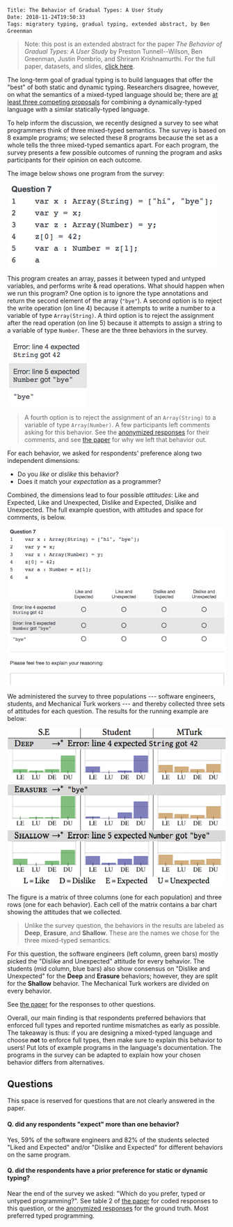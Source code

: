     Title: The Behavior of Gradual Types: A User Study
    Date: 2018-11-24T19:50:33
    Tags: migratory typing, gradual typing, extended abstract, by Ben Greenman

<!-- To help inform the discussion, we recently designed a survey to see what -->
<!--  programmers think of three mixed-typed semantics. -->
<!-- There are several different gradual typing semantics, reflecting different -->
<!-- trade-offs between performance and type soundness guarantees. Notably absent, -->
<!-- however, are any data on which of these semantics developers actually prefer.  -->
<!--  -->
<!-- We begin to rectify this shortcoming by surveying professional developers, -->
<!-- computer science students, and Mechanical Turk workers on their preferences -->
<!-- between three gradual typing semantics. These semantics reflect important -->
<!-- points in the design space, corresponding to the behaviors of Typed Racket, -->
<!-- TypeScript, and Reticulated Python. Our most important finding is that our -->
<!-- respondents prefer a runtime semantics that fully enforces statically declared -->
<!-- types. -->

<!-- more -->

> Note: this post is an extended abstract for the paper _The Behavior of
> Gradual Types: A User Study_ by Preston Tunnell--Wilson, Ben Greenman,
> Justin Pombrio, and Shriram Krishnamurthi. For the full paper, datasets,
> and slides, [click here](http://www.ccs.neu.edu/home/types/publications/publications.html#tgpk-dls-2018).

The long-term goal of gradual typing is to build languages that offer the
 "best" of both static and dynamic typing.
Researchers disagree, however, on what the semantics of a mixed-typed language
 should be; there are [at least three competing proposals](/blog/2018/10/06/a-spectrum-of-type-soundness-and-performance/)
 for combining a dynamically-typed language with a similar statically-typed language.

To help inform the discussion, we recently designed a survey to see what
 programmers think of three mixed-typed semantics.
The survey is based on 8 example programs; we selected these 8 programs because the set as a whole tells the three mixed-typed semantics apart.
For each program, the survey presents a few possible outcomes of running the
 program and asks participants for their opinion on each outcome.

The image below shows one program from the survey:

  ![Figure 1: example program](/img/gtsurvey-example-program.png)

This program creates an array, passes it between typed and untyped variables,
 and performs write & read operations.
What should happen when we run this program?
One option is to ignore the type annotations and return the second element
 of the array (`"bye"`).
A second option is to reject the write operation (on line 4) because it attempts
 to write a number to a variable of type `Array(String)`.
A third option is to reject the assignment after the read operation (on line 5)
 because it attempts to assign a string to a variable of type `Number`.
These are the three behaviors in the survey.

  ![Figure 2: behaviors for the example question](/img/gtsurvey-example-behaviors.png)

> A fourth option is to reject the assignment of an `Array(String)` to a
> variable of type `Array(Number)`. A few participants left comments asking
> for this behavior. See the [anonymized responses][data]
> for their comments,
> and see [the paper][paper]
> for why we left that behavior out.

For each behavior, we asked for respondents' preference along two independent dimensions:

- Do you _like_ or _dislike_ this behavior?
- Does it match your _expectation_ as a programmer?

Combined, the dimensions lead to four possible _attitudes_: Like and Expected,
 Like and Unexpected, Dislike and Expected, Dislike and Unexpected.
The full example question, with attitudes and space for comments, is below.

  ![Figure 3: complete question](/img/gtsurvey-example-question.png)

We administered the survey to three populations --- software engineers,
 students, and Mechanical Turk workers --- and thereby collected three sets of
 attitudes for each question.
The results for the running example are below:

  ![Figure 4: results for Question 7](/img/gtsurvey-example-data.png)

The figure is a matrix of three columns (one for each population)
 and three rows (one for each behavior).
Each cell of the matrix contains a bar chart showing the attitudes
 that we collected.

> Unlike the survey question, the behaviors in the results are labeled as
> **Deep**, **Erasure**, and **Shallow**. These are the names we chose for the three
> mixed-typed semantics.

For this question, the software engineers (left column, green bars)
 mostly picked the "Dislike and Unexpected" attitude for every behavior.
The students (mid column, blue bars) also show consensus on "Dislike and
 Unexpected" for the **Deep** and **Erasure** behaviors; however, they are split
 for the **Shallow** behavior.
The Mechanical Turk workers are divided on every behavior.

See [the paper][paper] for the responses to other questions.

Overall, our main finding is that respondents preferred behaviors that enforced
 full types and reported runtime mismatches as early as possible.
The takeaway is thus: 
 if you are designing a mixed-typed language and choose **not** to enforce
 full types, then make sure to explain this behavior to users!
Put lots of example programs in the language's documentation.
The programs in the survey can be adapted to explain how your chosen
 behavior differs from alternatives.



## Questions

This space is reserved for questions that are not clearly answered in the paper.

#### Q. did any respondents "expect" more than one behavior?

Yes, 59% <!-- 20/34 --> of the software engineers
and 82% <!-- 14/17 --> of the students selected "Liked and Expected" and/or
"Dislike and Expected" for different behaviors on the same program.

<!-- They probably interpreted "Expected" as -->
<!--  "the program does something that makes sense", rather than -->
<!--  "the program does the one thing that I believe it should do". -->

<!-- ids for "double-expect" S.Es : R_24bz47lgcAOkCux R_2R4dZ1l0t3yx6fW R_b7yMVe7VtmmsrHb R_31MXSUfCyDE8FdG R_6LGXyOirYNtYWd3 R_2qyMZBAs74PrsSz R_2ASFRBh2jfuRgP1 R_1PUc0AUEzdXKGt8 R_2dL60N9oPIkbvWY R_1BXXqYyxH7R4r9l R_1ON2sxGalcODyAd R_1oyZasBudU5gKPS R_1FIHgkQbWGaxuHd R_b1s2YMBWCrCRvxf R_29t0zWxkQsfb9FT R_2fevZOrFGzS6JLf R_8Dn6NMjDyigT59n R_2pRG370z3cBUaKv R_2qDXTFI53ntWMu4 R_ZI8AwATueqyWwOR -->
<!-- ids for "double-expect" students : R_9B6WHWEX5l0DskN R_22VAu37cGWQPQx1 R_3hgYSaGy2tbyY3G R_3rTbAqgn1rhQK4d R_r3HqAP1yGRXHaZX R_1l05qvQ1sYOCcCF R_3qaMT9xR7CRYg2Y R_1Li0sGHkxk1VfcA R_24ITtgvBzg9RpE3 R_3HzshHbDWkayp4t R_5mtEFLtSX0iPVOp R_1IR6vdpmVw4OCqV R_2XpWlkKjH9LQqln R_DoQrROe0dcb1YJz -->


#### Q. did the respondents have a prior preference for static or dynamic typing?

Near the end of the survey we asked: "Which do you prefer, typed or untyped programming?".
See table 2 of [the paper][paper] for coded responses to this question,
 or the [anonymized responses][data] for the ground truth.
Most preferred typed programming.


[paper]: <http://cs.brown.edu/~sk/Publications/Papers/Published/tgpk-beh-grad-types-user-study>
[data]: <http://cs.brown.edu/research/plt/dl/dls2018>
